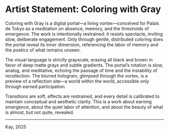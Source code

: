 # Artist Statement: Coloring with Gray

Coloring with Gray is a digital portal—a living vortex—conceived for Palais de Tokyo as a meditation on absence, memory, and the thresholds of emergence. The work is intentionally restrained: it resists spectacle, inviting slow, deliberate engagement. Only through gentle, distributed coloring does the portal reveal its inner dimension, referencing the labor of memory and the poetics of what remains unseen.

The visual language is strictly grayscale, erasing all black and brown in favor of deep matte grays and subtle gradients. The portal’s rotation is slow, analog, and meditative, echoing the passage of time and the instability of recollection. The blurred hologram, glimpsed through the vortex, is a preview of a reflection site—a world within the world, accessible only through earned participation.

Transitions are soft, effects are restrained, and every detail is calibrated to maintain conceptual and aesthetic clarity. This is a work about earning emergence, about the quiet labor of attention, and about the beauty of what is almost, but not quite, revealed.

---

Kay, 2025
